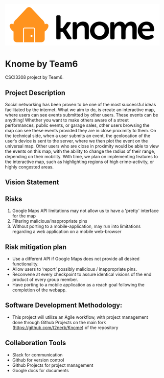 ![alt text](https://github.com/t2nerb/Knome/blob/master/Knome-01.jpg?raw=true "Knome Logo")

Knome by Team6
=================================
CSCI3308 project by Team6. 

Project Description
----------------
Social networking has been proven to be one of the most successful ideas facilitated by the internet. What we aim to do, is create an interactive map, where users can see events submitted by other users. These events can be anything! Whether you want to make others aware of a street performances, public events, or garage sales, other users  browsing the map can see these events provided they are in close proximity to them. 
On the technical side, when a user submits an event, the geolocation of the user’s device is sent to the server, where we then plot the event on the universal map. Other users who are close in proximity would be able to view the events on this map, with the ability to change the radius of their range, depending on their mobility. With time, we plan on implementing features to the interactive map, such as highlighting regions of high crime-activity, or highly congested areas. 

Vision Statement
-------------------



Risks
-------------------
1. Google Maps API limitations may not allow us to have a 'pretty' interface for the map
2. Filtering malicious/inappropriate pins
3. Without porting to a mobile-application, may run into limitations regarding a web application on a mobile web-browser

Risk mitigation plan
---------------------
* Use a different API if Google Maps does not provide all desired functionality. 
* Allow users to ‘report’ possibly malicious / inappropriate pins.
* Reconvene at every checkpoint to assure identical visions of the end product of every group member.
* Have porting to a mobile application as a reach goal following the completion of the webapp. 

Software Development Methodology:
-----------------------------
* This project will utilize an Agile workflow, with project management done through Github Projects on the main fork (https://github.com/t2nerb/Knome) of the repository


Collaboration Tools
---------------------
* Slack for communication
* Github for version control
* Github Projects for project management
* Google docs for documents
